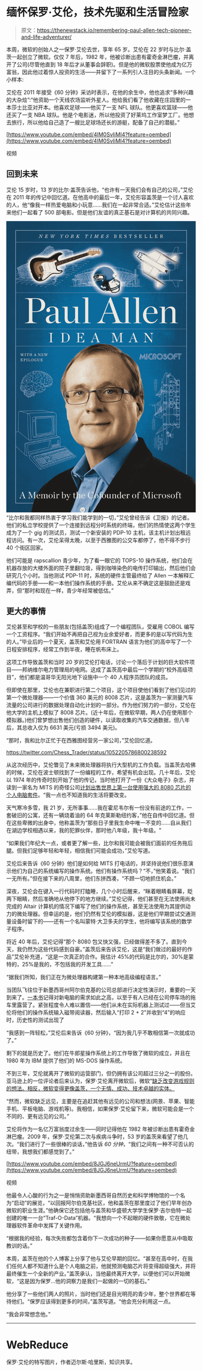 # 缅怀保罗·艾伦，技术先驱和生活冒险家

> 原文：<https://thenewstack.io/remembering-paul-allen-tech-pioneer-and-life-adventurer/>

本周，微软的创始人之一保罗·艾伦去世，享年 65 岁。艾伦在 22 岁时与比尔·盖茨一起创立了微软。仅仅 7 年后，1982 年，他被诊断出患有霍奇金淋巴瘤，并离开了公司(尽管他直到 18 年后才从董事会辞职)。但是他的微软股票使他成为亿万富翁，因此他过着惊人投资的生活——并留下了一系列引人注目的头条新闻。一个小样本:

艾伦在 2011 年接受《60 分钟》采访时表示，在他的余生中，他也追求“多种兴趣的大杂烩”:“他资助一个天线农场监听外星人。他给我们看了他收藏在庄园里的一本莎士比亚对开本。他喜欢足球——他买了一支 NFL 球队。他更喜欢篮球——他还买了一支 NBA 球队。他是个电影迷，所以他投资了好莱坞工作室梦工厂。他想去旅行，所以他给自己造了一艘比足球场还长的游艇，配备了自己的潜艇。”

[https://www.youtube.com/embed/4IM0SvIiMI4?feature=oembed](https://www.youtube.com/embed/4IM0SvIiMI4?feature=oembed)

视频

## **回到未来**

艾伦 15 岁时，13 岁的比尔·盖茨告诉他，“也许有一天我们会有自己的公司，”艾伦在 2011 年的传记中回忆道。在他高中的最后一年，艾伦形容盖茨是一个讨人喜欢的人，他“像我一样热爱电脑和小玩意……我们在一起非常合适。”艾伦估计这些年来他们一起看了 500 部电影。但是他们友谊的真正基石是对计算机的共同兴趣。

![Paul Allen book cover - Idea Man](img/bc12f3e8986f17aff490f402c030d51b.png)“比尔和我都同样热衷于学习我们能学到的一切，”艾伦曾经告诉《卫报》的记者。他们的私立学校提供了一个连接到远程分时系统的终端，他们的热情使这两个学生成为了一个 gig 的测试员，测试一个新安装的 PDP-10 主机，该主机计划出租远程访问。有一次，艾伦呆得太晚，以至于西雅图的公交车都停了，他不得不步行 40 个街区回家。

他们可能是 rapscallion 青少年，为了看一眼它的 TOPS-10 操作系统，他们会在机器存放的大楼外面的院子里翻垃圾，得到咖啡染色的电传打印输出，然后他们会研究几个小时。当他测试 PDP-11 时，系统的硬件主管最终给了 Allen 一本解释汇编代码的手册——和一本他们操作系统的手册。艾伦从来不确定这是鼓励还是戏弄，但“那时和现在一样，青少年经常被低估。”

## **更大的事情**

艾伦甚至和学校的一些朋友(包括盖茨)组成了一个编程团队，受雇用 COBOL 编写一个工资程序。“我们开始不再把自己视为业余爱好者，而更多的是以写代码为生的人。”毕业后的一个夏天，盖茨和艾伦用 FORTRAN 语言为他们的高中写了一个日程安排程序，经常工作到半夜，睡在帆布床上。

这项工作导致盖茨和当时 20 岁的艾伦打电话，讨论一个落后于计划的巨大软件项目——邦纳维尔电力管理局的电网。这成了盖茨高中最后一个学期的“校外高级项目”，他们都是温哥华无阳光地下设施中一个 40 人程序员团队的成员。

但即使在那里，艾伦也在兼职进行第二个项目，这个项目使他们看到了他们见过的第一个微处理器——一个价值 360 美元的 8008 芯片，这是盖茨为一家测量汽车流量的公司进行的数据处理自动化计划的一部分。作为他们努力的一部分，艾伦在他大学的主机上模拟了 8008 芯片。(近十年后，在微软早期，两人仍在使用那个模拟器。)他们曾梦想出售他们创造的硬件，以读取收集的汽车交通数据，但八年后，其总收入仅为 6631 美元(亏损 3494 美元)。

“那时，我和比尔正忙于在西雅图经营另一家公司，”艾伦回忆道。

https://twitter.com/Chess_Trader/status/1052205786800238592

从这次经历中，艾伦瞥见了未来微处理器将执行大型机的工作负载。当盖茨去哈佛的时候，艾伦在波士顿找到了一份编程的工作，希望有机会出现。几十年后，艾伦以 1974 年的传奇时刻开始了他的传记，当时他打开了一份《大众电子》杂志，并读到一家名为 MITS 的奇怪公司[计划出售世界上第一台使用强大的 8080 芯片的个人电脑套件](https://www.atariarchives.org/deli/solomons_memory.php)。“我一点也不知道我的生活将要改变。

天气寒冷多雪，我 21 岁，无所事事……我在霍尼韦尔有一份没有前途的工作，一套破旧的公寓，还有一辆烧着油的 64 年克莱斯勒纽约客，”他在自传中回忆道。但在这些卑微的出身中，他称盖茨为“那些日子里我生命中唯一不变的……自从我们在湖边学校相遇以来，我的犯罪伙伴，那时他八年级，我十年级。"

“如果我们年纪大一点，或者更了解一些，比尔和我可能会被我们面前的任务拖后腿。但我们足够年轻和年轻，相信我们可能会成功，”艾伦写道。

艾伦后来告诉《60 分钟》他们是如何给 MITS 打电话的，并坚持说他们很乐意演示他们为自己的系统编写的操作系统。他们有操作系统吗？“不，”他笑着说。“我们一无所有。”但在接下来的八周里，他们东拼西凑，“不顾一切地抓住机会。”

深夜，艾伦会在键入一行代码时打瞌睡，几个小时后醒来，“眯着眼睛看屏幕，眨两下眼睛，然后准确地从他停下的地方继续。”艾伦记得，他们甚至在无法使用尚未完成的 Altair 计算机的情况下编写了他们的操作系统，甚至无法使用为其提供动力的微处理器。但幸运的是，他们仍然有艾伦的模拟器，这是他们早期尝试交通测量设备时留下的——还有一个名叫蒙特·大卫多夫的学生，他将编写该系统的数学子程序。

将近 40 年后，艾伦记得“那个 8080 包又快又强，已经做得差不多了。直到今天，我仍然为这些代码感到自豪。”盖茨后来告诉艾伦，这是“我们做过的最好的作品”艾伦补充道，“这是一次真正的合作。我估计 45%的代码是比尔的，30%是蒙特的，25%是我的，不包括我的开发工具……”

“据我们所知，我们正在为微处理器构建第一种本地高级编程语言。”

当团队飞往位于新墨西哥州阿尔伯克基的公司总部进行决定性演示时，重要的一天到来了。[一本书](https://www.amazon.com/gp/product/B003PDMKIY/ref=dbs_a_def_rwt_hsch_vapi_tkin_p1_i0)记得对新电脑的需求如此之高，以至于有人已经在公司停车场的拖车里露营了。紧张程度令人难以置信——他们从未在实际机器上测试过——但当艾伦将他们的操作系统输入磁带阅读器，然后输入“打印 2 + 2”并收到“4”的响应时，历史性的测试出现了

“我感到一阵轻松，”艾伦后来告诉《60 分钟》，“因为我几乎不敢相信第一次就成功了。”

剩下的就是历史了。他们在牛郎星操作系统上的工作导致了微软的成立，并且在 1980 年为 IBM 提供了他们的 MS-DOS 操作系统。

不到三年，艾伦就离开了微软的运营部门，但仍拥有该公司超过三分之一的股份。亚马逊上的一位评论者后来认为，保罗·艾伦离开微软后，微软“[缺乏改变游戏规则的想法。相反，微软变得更像盖茨，一个无情、成功、技术卓越的实体。](https://www.amazon.com/gp/customer-reviews/R2ICRP9HUZD3ZH/ref=cm_cr_dp_d_rvw_ttl?ie=UTF8&ASIN=1591845378)

“然而，微软缺乏远见，主要是在追赶其他有远见的公司和想法(网景、苹果、智能手机、平板电脑、游戏机等)。我相信，如果保罗·艾伦留下来，微软可能会是一个不同的、更有远见的公司。”

艾伦将作为一名亿万富翁度过余生——同时记得他在 1982 年被诊断出患有霍奇金淋巴瘤。2009 年，保罗·艾伦第二次与疾病斗争时，53 岁的盖茨来看望了他几次。“我们进行了一些很棒的谈话，”他告诉 *60 分钟*，“我们之间有一种不可否认的纽带，我想我们都感觉到了。”

[https://www.youtube.com/embed/8JGJ6neUrmU?feature=oembed](https://www.youtube.com/embed/8JGJ6neUrmU?feature=oembed)

视频

他最令人心酸的行为之一是悄悄资助新墨西哥自然历史和科学博物馆的一个名为“启动”的展览，“以回报阿尔伯克基社区，他和盖茨在那里度过了他们早年创办微软的职业生涯。”他确保它还包括他与盖茨和华盛顿大学学生保罗·吉尔伯特一起创建的唯一一台“Traf-O-Data”机器。“我想向一个不起眼的硬件致敬，它在微处理器软件革命中发挥了关键作用。

“根据我的经验，每次失败都包含着你下一次成功的种子——如果你愿意从中吸取教训的话。”

本周，盖茨在他的个人博客上分享了他与艾伦早期的回忆。“甚至在高中时，在我们任何人都不知道什么是个人电脑之前，他就预测电脑芯片将变得超级强大，并将最终催生一个全新的产业。”盖茨承认，当他最终离开大学，以便他们可以开始微软，“这是因为保罗…他的洞察力是我们一起做的一切的基石。”

他分享了一些他们两人的照片，当时他们还是目光明亮的青少年，整个世界都在等待他们。“保罗应该得到更多的时间，”盖茨写道。“他会充分利用这一点。

“我会非常想念他。”

* * *

# WebReduce

保罗·艾伦的特写图片，作者迈尔斯·哈里斯，知识共享。

<svg xmlns:xlink="http://www.w3.org/1999/xlink" viewBox="0 0 68 31" version="1.1"><title>Group</title> <desc>Created with Sketch.</desc></svg>